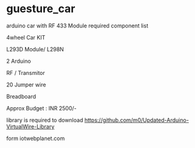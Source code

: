 # guesture_car
arduino car with RF 433 Module required component list

  4wheel Car KIT
  
  L293D Module/ L298N
  
  2 Arduino
  
  RF / Transmitor
  
  20 Jumper wire
  
  Breadboard
  
  Approx Budget : INR 2500/-
  
  library is required to download https://github.com/m0/Updated-Arduino-VirtualWire-Library
  
  form iotwebplanet.com
